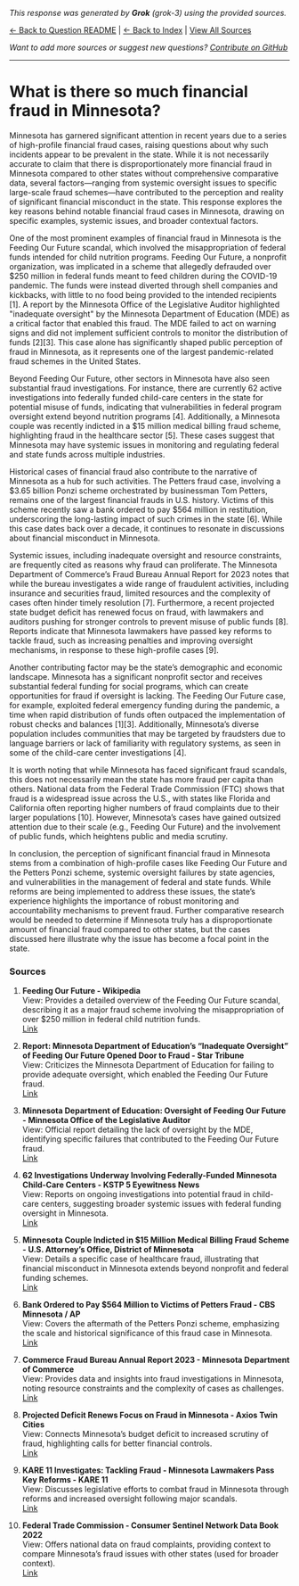 <!-- 
Generated by: grok
Model: grok-3
Prompt type: sources
Generated at: 2025-06-12T22:51:14.313776
-->

*This response was generated by **Grok** (grok-3) using the provided sources.*

[← Back to Question README](README.md) | [← Back to Index](../README.md) | [View All Sources](../allsources.md)

*Want to add more sources or suggest new questions? [Contribute on GitHub](https://github.com/justinwest/SuggestedSources)*

---

# What is there so much financial fraud in Minnesota?

Minnesota has garnered significant attention in recent years due to a series of high-profile financial fraud cases, raising questions about why such incidents appear to be prevalent in the state. While it is not necessarily accurate to claim that there is disproportionately more financial fraud in Minnesota compared to other states without comprehensive comparative data, several factors—ranging from systemic oversight issues to specific large-scale fraud schemes—have contributed to the perception and reality of significant financial misconduct in the state. This response explores the key reasons behind notable financial fraud cases in Minnesota, drawing on specific examples, systemic issues, and broader contextual factors.

One of the most prominent examples of financial fraud in Minnesota is the Feeding Our Future scandal, which involved the misappropriation of federal funds intended for child nutrition programs. Feeding Our Future, a nonprofit organization, was implicated in a scheme that allegedly defrauded over $250 million in federal funds meant to feed children during the COVID-19 pandemic. The funds were instead diverted through shell companies and kickbacks, with little to no food being provided to the intended recipients [1]. A report by the Minnesota Office of the Legislative Auditor highlighted "inadequate oversight" by the Minnesota Department of Education (MDE) as a critical factor that enabled this fraud. The MDE failed to act on warning signs and did not implement sufficient controls to monitor the distribution of funds [2][3]. This case alone has significantly shaped public perception of fraud in Minnesota, as it represents one of the largest pandemic-related fraud schemes in the United States.

Beyond Feeding Our Future, other sectors in Minnesota have also seen substantial fraud investigations. For instance, there are currently 62 active investigations into federally funded child-care centers in the state for potential misuse of funds, indicating that vulnerabilities in federal program oversight extend beyond nutrition programs [4]. Additionally, a Minnesota couple was recently indicted in a $15 million medical billing fraud scheme, highlighting fraud in the healthcare sector [5]. These cases suggest that Minnesota may have systemic issues in monitoring and regulating federal and state funds across multiple industries.

Historical cases of financial fraud also contribute to the narrative of Minnesota as a hub for such activities. The Petters fraud case, involving a $3.65 billion Ponzi scheme orchestrated by businessman Tom Petters, remains one of the largest financial frauds in U.S. history. Victims of this scheme recently saw a bank ordered to pay $564 million in restitution, underscoring the long-lasting impact of such crimes in the state [6]. While this case dates back over a decade, it continues to resonate in discussions about financial misconduct in Minnesota.

Systemic issues, including inadequate oversight and resource constraints, are frequently cited as reasons why fraud can proliferate. The Minnesota Department of Commerce’s Fraud Bureau Annual Report for 2023 notes that while the bureau investigates a wide range of fraudulent activities, including insurance and securities fraud, limited resources and the complexity of cases often hinder timely resolution [7]. Furthermore, a recent projected state budget deficit has renewed focus on fraud, with lawmakers and auditors pushing for stronger controls to prevent misuse of public funds [8]. Reports indicate that Minnesota lawmakers have passed key reforms to tackle fraud, such as increasing penalties and improving oversight mechanisms, in response to these high-profile cases [9].

Another contributing factor may be the state’s demographic and economic landscape. Minnesota has a significant nonprofit sector and receives substantial federal funding for social programs, which can create opportunities for fraud if oversight is lacking. The Feeding Our Future case, for example, exploited federal emergency funding during the pandemic, a time when rapid distribution of funds often outpaced the implementation of robust checks and balances [1][3]. Additionally, Minnesota’s diverse population includes communities that may be targeted by fraudsters due to language barriers or lack of familiarity with regulatory systems, as seen in some of the child-care center investigations [4].

It is worth noting that while Minnesota has faced significant fraud scandals, this does not necessarily mean the state has more fraud per capita than others. National data from the Federal Trade Commission (FTC) shows that fraud is a widespread issue across the U.S., with states like Florida and California often reporting higher numbers of fraud complaints due to their larger populations [10]. However, Minnesota’s cases have gained outsized attention due to their scale (e.g., Feeding Our Future) and the involvement of public funds, which heightens public and media scrutiny.

In conclusion, the perception of significant financial fraud in Minnesota stems from a combination of high-profile cases like Feeding Our Future and the Petters Ponzi scheme, systemic oversight failures by state agencies, and vulnerabilities in the management of federal and state funds. While reforms are being implemented to address these issues, the state’s experience highlights the importance of robust monitoring and accountability mechanisms to prevent fraud. Further comparative research would be needed to determine if Minnesota truly has a disproportionate amount of financial fraud compared to other states, but the cases discussed here illustrate why the issue has become a focal point in the state.

### Sources
1. **Feeding Our Future - Wikipedia**  
   View: Provides a detailed overview of the Feeding Our Future scandal, describing it as a major fraud scheme involving the misappropriation of over $250 million in federal child nutrition funds.  
   [Link](https://en.wikipedia.org/wiki/Feeding_Our_Future)

2. **Report: Minnesota Department of Education’s “Inadequate Oversight” of Feeding Our Future Opened Door to Fraud - Star Tribune**  
   View: Criticizes the Minnesota Department of Education for failing to provide adequate oversight, which enabled the Feeding Our Future fraud.  
   [Link](https://web.archive.org/web/20240909131550/https://www.startribune.com/did-minnesota-department-of-education-do-enough-to-stop-feeding-our-future-fraud-legislative-auditor-report-to-be-released-thursday/600373216)

3. **Minnesota Department of Education: Oversight of Feeding Our Future - Minnesota Office of the Legislative Auditor**  
   View: Official report detailing the lack of oversight by the MDE, identifying specific failures that contributed to the Feeding Our Future fraud.  
   [Link](https://www.auditor.leg.state.mn.us/sreview/pdf/2024-mdefof.pdf)

4. **62 Investigations Underway Involving Federally-Funded Minnesota Child-Care Centers - KSTP 5 Eyewitness News**  
   View: Reports on ongoing investigations into potential fraud in child-care centers, suggesting broader systemic issues with federal funding oversight in Minnesota.  
   [Link](https://kstp.com/kstp-news/top-news/62-investigations-underway-involving-federally-funded-minnesota-child-care-centers/)

5. **Minnesota Couple Indicted in $15 Million Medical Billing Fraud Scheme - U.S. Attorney’s Office, District of Minnesota**  
   View: Details a specific case of healthcare fraud, illustrating that financial misconduct in Minnesota extends beyond nonprofit and federal funding schemes.  
   [Link](https://www.justice.gov/usao-mn/pr/minnesota-couple-indicted-15-million-medical-billing-fraud-scheme-0)

6. **Bank Ordered to Pay $564 Million to Victims of Petters Fraud - CBS Minnesota / AP**  
   View: Covers the aftermath of the Petters Ponzi scheme, emphasizing the scale and historical significance of this fraud case in Minnesota.  
   [Link](https://www.cbsnews.com/minnesota/news/bank-ordered-to-pay-564-million-to-victims-of-petters-fraud/)

7. **Commerce Fraud Bureau Annual Report 2023 - Minnesota Department of Commerce**  
   View: Provides data and insights into fraud investigations in Minnesota, noting resource constraints and the complexity of cases as challenges.  
   [Link](https://mn.gov/commerce-stat/pdfs/business/fraud-bureau/2023-Annual-Report.pdf)

8. **Projected Deficit Renews Focus on Fraud in Minnesota - Axios Twin Cities**  
   View: Connects Minnesota’s budget deficit to increased scrutiny of fraud, highlighting calls for better financial controls.  
   [Link](https://axios.com/local/twin-cities/2024/12/13/minnesota-government-fraud-auditor-report-spending-deficit)

9. **KARE 11 Investigates: Tackling Fraud - Minnesota Lawmakers Pass Key Reforms - KARE 11**  
   View: Discusses legislative efforts to combat fraud in Minnesota through reforms and increased oversight following major scandals.  
   [Link](https://www.kare11.com/article/news/investigations/kare-11-investigates-tackling-fraud-minnesota-lawmakers-pass-key-reforms/89-aee5191b-bad7-49e9-8f02-5cb53a06757f)

10. **Federal Trade Commission - Consumer Sentinel Network Data Book 2022**  
   View: Offers national data on fraud complaints, providing context to compare Minnesota’s fraud issues with other states (used for broader context).  
   [Link](https://www.ftc.gov/reports/consumer-sentinel-network-data-book-2022)